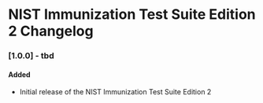 # NIST Immunization Test Suite Edition 2 Changelog

### [1.0.0] - tbd
#### Added
* Initial release of the NIST Immunization Test Suite Edition 2

